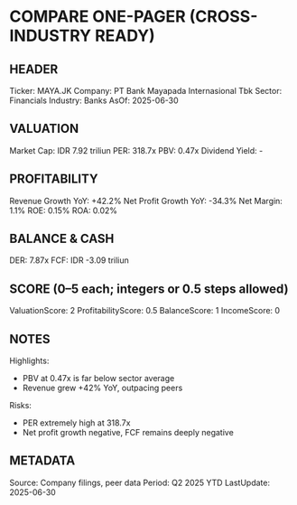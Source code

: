 # COMPARE ONE-PAGER (CROSS-INDUSTRY READY)

## HEADER
Ticker: MAYA.JK
Company: PT Bank Mayapada Internasional Tbk
Sector: Financials
Industry: Banks
AsOf: 2025-06-30

## VALUATION
Market Cap: IDR 7.92 triliun
PER: 318.7x
PBV: 0.47x
Dividend Yield: -

## PROFITABILITY
Revenue Growth YoY: +42.2%
Net Profit Growth YoY: -34.3%
Net Margin: 1.1%
ROE: 0.15%
ROA: 0.02%

## BALANCE & CASH
DER: 7.87x
FCF: IDR -3.09 triliun

## SCORE (0–5 each; integers or 0.5 steps allowed)
ValuationScore: 2
ProfitabilityScore: 0.5
BalanceScore: 1
IncomeScore: 0

## NOTES
Highlights:
- PBV at 0.47x is far below sector average
- Revenue grew +42% YoY, outpacing peers

Risks:
- PER extremely high at 318.7x
- Net profit growth negative, FCF remains deeply negative

## METADATA
Source: Company filings, peer data
Period: Q2 2025 YTD
LastUpdate: 2025-06-30